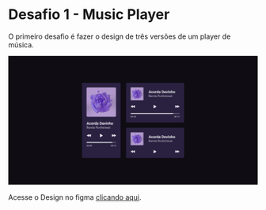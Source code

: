 # Desafio 1 - Music Player

O primeiro desafio é fazer o design de três versões de um player de música.

![Resultado final do desafio](../../.github/bora-codar/01-music-player.png)

Acesse o Design no figma [clicando aqui](https://www.figma.com/community/file/1195050524500542670).
